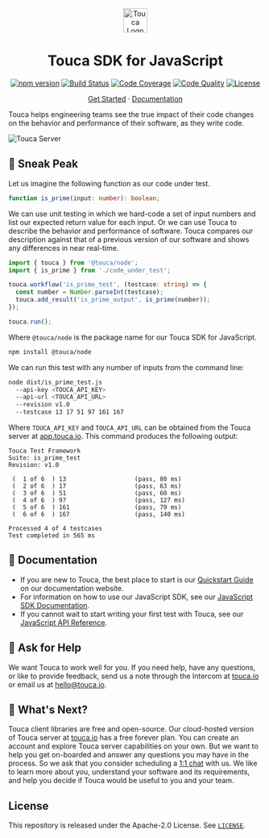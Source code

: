 <div align="center">
  <a href="https://touca.io" target="_blank" rel="noopener">
    <img alt="Touca Logo" height="48px" src="https://touca.io/logo/touca-logo-w-text.svg" />
  </a>
  <h1>Touca SDK for JavaScript</h1>
  <p>
    <a href="https://www.npmjs.com/package/@touca/node" target="_blank" rel="noopener"><img alt="npm version" src="https://img.shields.io/npm/v/@touca/node?color=blue" /></a>
    <a href="https://github.com/trytouca/touca-js/actions" target="_blank" rel="noopener"><img alt="Build Status" src="https://img.shields.io/github/workflow/status/trytouca/touca-js/touca-js-main" /></a>
    <a href="https://app.codecov.io/gh/trytouca/touca-js" target="_blank" rel="noopener"><img alt="Code Coverage" src="https://img.shields.io/codecov/c/github/trytouca/touca-js" /></a>
    <a href="https://app.codacy.com/gh/trytouca/touca-js" target="_blank" rel="noopener"><img alt="Code Quality" src="https://img.shields.io/codacy/grade/dca09feb49f142468bdd864a8015a53f" /></a>
    <a href="https://github.com/trytouca/touca-js/blob/main/LICENSE" target="_blank" rel="noopener"><img alt="License" src="https://img.shields.io/github/license/trytouca/touca-js" /></a>
  </p>
  <p>
    <a href="https://app.touca.io" target="_blank" rel="noopener">Get Started</a>
    <span> &middot; </span>
    <a href="https://docs.touca.io/api/js-sdk" target="_blank" rel="noopener">Documentation</a>
  </p>
</div>

Touca helps engineering teams see the true impact of their code changes
on the behavior and performance of their software, as they write code.

![Touca Server](https://gblobscdn.gitbook.com/assets%2F-MWzZns5gcbaOLND3iQY%2F-MbwEQRnyNCcNhCOZail%2F-MbwFdJnPRjj4AxZb5a9%2Fpic1.png?alt=media\&token=53187b81-7358-4701-95e6-b3e420dd10bd)

## 👀 Sneak Peak

Let us imagine the following function as our code under test.

```ts
function is_prime(input: number): boolean;
```

We can use unit testing in which we hard-code a set of input numbers
and list our expected return value for each input. Or we can use Touca
to describe the behavior and performance of software. Touca compares our
description against that of a previous version of our software and shows
any differences in near real-time.

```ts
import { touca } from '@touca/node';
import { is_prime } from './code_under_test';

touca.workflow('is_prime_test', (testcase: string) => {
  const number = Number.parseInt(testcase);
  touca.add_result('is_prime_output', is_prime(number));
});

touca.run();
```

Where `@touca/node` is the package name for our Touca SDK for JavaScript.

```bash
npm install @touca/node
```

We can run this test with any number of inputs from the command line:

```bash
node dist/is_prime_test.js
  --api-key <TOUCA_API_KEY>
  --api-url <TOUCA_API_URL>
  --revision v1.0
  --testcase 13 17 51 97 161 167
```

Where `TOUCA_API_KEY` and `TOUCA_API_URL` can be obtained from the
Touca server at [app.touca.io](https://app.touca.io).
This command produces the following output:

```text
Touca Test Framework
Suite: is_prime_test
Revision: v1.0

 (  1 of 6  ) 13                   (pass, 80 ms)
 (  2 of 6  ) 17                   (pass, 63 ms)
 (  3 of 6  ) 51                   (pass, 60 ms)
 (  4 of 6  ) 97                   (pass, 127 ms)
 (  5 of 6  ) 161                  (pass, 79 ms)
 (  6 of 6  ) 167                  (pass, 140 ms)

Processed 4 of 4 testcases
Test completed in 565 ms
```

## 📖 Documentation

*   If you are new to Touca, the best place to start is our
    [Quickstart Guide][docs-quickstart] on our documentation website.
*   For information on how to use our JavaScript SDK,
    see our [JavaScript SDK Documentation][docs-js].
*   If you cannot wait to start writing your first test with Touca,
    see our [JavaScript API Reference][docs-js-api].

## 🙋 Ask for Help

We want Touca to work well for you. If you need help, have any questions, or
like to provide feedback, send us a note through the Intercom at [touca.io]
or email us at <hello@touca.io>.

## 💸 What's Next?

Touca client libraries are free and open-source. Our cloud-hosted version of
Touca server at [touca.io] has a free forever plan. You can create an account
and explore Touca server capabilities on your own. But we want to help you
get on-boarded and answer any questions you may have in the process.
So we ask that you consider scheduling a [1:1 chat][calendly] with us.
We like to learn more about you, understand your software and its requirements,
and help you decide if Touca would be useful to you and your team.

## License

This repository is released under the Apache-2.0 License. See [`LICENSE`][license].

[touca.io]: https://touca.io

[calendly]: https://calendly.com/ghorbanzade/30min

[youtube]: https://www.youtube.com/channel/UCAGugoQDJY3wdMuqETTOvIA

[license]: https://github.com/trytouca/touca-js/blob/main/LICENSE

[docs-quickstart]: https://docs.touca.io/getting-started/quickstart

[docs-js]: https://docs.touca.io/api/js-sdk

[docs-js-api]: https://app.touca.io/docs/clients/js/api.html
